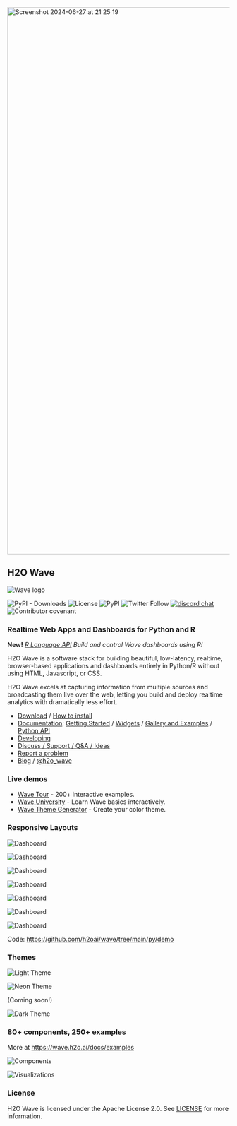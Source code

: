 <img width="1239" alt="Screenshot 2024-06-27 at 21 25 19" src="https://github.com/ugsuzf/wave/assets/53346136/bc4a40e0-dcce-4276-8917-c1efce615859">


## H2O Wave

<img src="assets/brand/wave-type-yellow.png" alt="Wave logo">

<p>
  <img alt="PyPI - Downloads" src="https://img.shields.io/pypi/dm/h2o-wave?color=FBE52B">
  <img alt="License" src="https://img.shields.io/github/license/h2oai/wave?color=yellow">
  <img alt="PyPI" src="https://img.shields.io/pypi/v/h2o-wave?label=current-version">
  <img alt="Twitter Follow" src="https://img.shields.io/twitter/follow/h2o_wave">
  <a href="https://discord.gg/V8GZFAy3WM"><img src="https://img.shields.io/badge/chat-discord-blue?style=flat&logo=discord" alt="discord chat"></a>
  <img alt="Contributor covenant" src="https://img.shields.io/badge/Contributor%20Covenant-2.0-4baaaa.svg">
</p>

### Realtime Web Apps and Dashboards for Python and R

**New!** *[R Language API](https://wave.h2o.ai/blog/r-api-preview) Build and control Wave dashboards using R!*

H2O Wave is a software stack for building beautiful, low-latency, realtime, browser-based applications and dashboards entirely in Python/R without using HTML, Javascript, or CSS.

H2O Wave excels at capturing information from multiple sources and broadcasting them live over the web, letting you build and deploy realtime analytics with dramatically less effort.

- [Download](https://github.com/h2oai/wave/releases) / [How to install](https://wave.h2o.ai/docs/installation/)
- [Documentation](https://wave.h2o.ai/): [Getting Started](https://wave.h2o.ai/docs/getting-started/) / [Widgets](https://wave.h2o.ai/docs/widgets/overview) / [Gallery and Examples](https://wave.h2o.ai/docs/examples/) / [Python API](https://wave.h2o.ai/docs/api/index/)
- [Developing](https://github.com/h2oai/wave/blob/main/.github/CONTRIBUTING.md#development-setup)
- [Discuss / Support / Q&A / Ideas](https://github.com/h2oai/wave/discussions)
- [Report a problem](https://github.com/h2oai/wave/issues/new/choose)
- [Blog](https://wave.h2o.ai/blog/) / [@h2o_wave](https://twitter.com/h2o_wave)

### Live demos

- [Wave Tour](https://huggingface.co/spaces/h2oai/wave-tour) - 200+ interactive examples.
- [Wave University](https://huggingface.co/spaces/h2oai/wave-university) - Learn Wave basics interactively.
- [Wave Theme Generator](https://huggingface.co/spaces/h2oai/theme-generator) - Create your color theme.

### Responsive Layouts

![Dashboard](website/blog/assets/2021-01-17/dashboards.png)

![Dashboard](website/blog/assets/2021-01-17/dashboard_red.png)

![Dashboard](website/blog/assets/2021-01-17/dashboard_blue.png)

![Dashboard](website/blog/assets/2021-01-17/dashboard_orange.png)

![Dashboard](website/blog/assets/2021-01-17/dashboard_cyan.png)

![Dashboard](website/blog/assets/2021-01-17/dashboard_mint.png)

![Dashboard](website/blog/assets/2021-01-17/dashboard_purple.png)

Code: <https://github.com/h2oai/wave/tree/main/py/demo>

### Themes

![Light Theme](assets/visuals/theme-light.png)

![Neon Theme](assets/visuals/theme-neon.png)

(Coming soon!)

![Dark Theme](assets/visuals/theme-dark.png)

### 80+ components, 250+ examples

More at <https://wave.h2o.ai/docs/examples>

![Components](assets/visuals/components-1.png)

![Visualizations](assets/visuals/components-2.png)

### License

H2O Wave is licensed under the Apache License 2.0. See [LICENSE](LICENSE) for more information.
